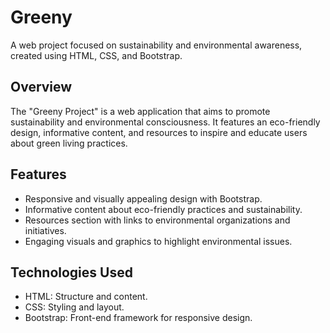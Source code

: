 # Greeny 

A web project focused on sustainability and environmental awareness, created using HTML, CSS, and Bootstrap.

## Overview

The "Greeny Project" is a web application that aims to promote sustainability and environmental consciousness. It features an eco-friendly design, informative content, and resources to inspire and educate users about green living practices.


## Features

- Responsive and visually appealing design with Bootstrap.
- Informative content about eco-friendly practices and sustainability.
- Resources section with links to environmental organizations and initiatives.
- Engaging visuals and graphics to highlight environmental issues.

## Technologies Used

- HTML: Structure and content.
- CSS: Styling and layout.
- Bootstrap: Front-end framework for responsive design.

